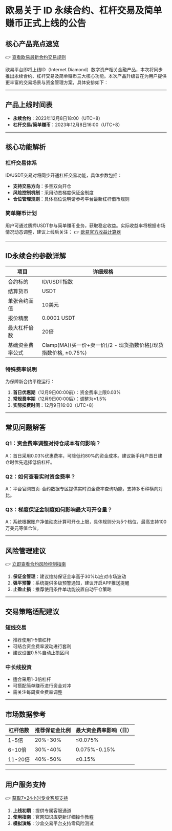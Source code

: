 # 欧易关于 ID 永续合约、杠杆交易及简单赚币正式上线的公告

## 核心产品亮点速览
👉 [查看欧易最新合约交易规则](https://bit.ly/okx_welcome)

欧易平台即将上线ID（Internet Diamond）数字资产相关金融产品，本次将同步推出永续合约、杠杆交易及简单赚币三大核心功能。本次产品升级旨在为用户提供更丰富的交易场景与资金管理方案，具体安排如下：

---

## 产品上线时间表
- **永续合约**：2023年12月8日18:00（UTC+8）
- **杠杆交易/简单赚币**：2023年12月8日16:00（UTC+8）

---

## 核心功能解析

### 杠杆交易体系
ID/USDT交易对将同步开通杠杆交易功能，具体参数包括：
- **支持交易方向**：多空双向开仓
- **风险控制机制**：采用动态梯度保证金制度
- **仓位管理规则**：具体档位说明请参考平台最新杠杆借币规则

### 简单赚币计划
用户可通过质押USDT参与简单赚币业务，获取稳定收益。实际收益率将根据市场情况动态调整，建议上线后关注：
👉 [欧易官方收益计算器](https://bit.ly/okx_welcome)

---

## ID永续合约参数详解

| 项目                | 详细规格                      |
|---------------------|-----------------------------|
| 合约标的            | ID/USDT指数                  |
| 结算货币            | USDT                         |
| 单张合约面值        | 10美元                       |
| 报价精度            | 0.0001 USDT                  |
| 最大杠杆倍数        | 20倍                         |
| 基础资金费率公式    | Clamp(MA[(买一价+卖一价)/2 - 现货指数价格]/现货指数价格, ±0.75%) |

### 特殊费率说明
为保障新合约平稳运行：
1. **首日优惠期**（12月9日00:00前）：资金费率上限0.03%
2. **常规费率期**（12月9日00:00后）：调整为±1.5%
3. **实际扣费时间**：12月9日16:00（UTC+8）

---

## 常见问题解答

### Q1：资金费率调整对持仓成本有何影响？
A：首日采用0.03%优惠费率，可降低约80%的资金成本。建议新手用户首日建仓时优先选择低倍杠杆。

### Q2：如何查看实时资金费率？
A：平台官网首页-合约数据专区提供实时资金费率查询功能，支持多币种横向对比。

### Q3：梯度保证金制度如何影响最大可开仓量？
A：系统根据账户净值动态计算可开仓上限，具体规则分为5个档位，最高支持100万美元等值仓位。

---

## 风险管理建议
👉 [立即查看合约风险控制指南](https://bit.ly/okx_welcome)

1. **保证金管理**：建议维持保证金率高于30%以应对市场波动
2. **强平预警**：系统提供多级预警通知，建议开启APP推送提醒
3. **止盈止损**：推荐使用条件单功能设置自动平仓策略

---

## 交易策略适配建议

### 短线交易
- 推荐使用1-5倍杠杆
- 可结合资金费率波动进行套利
- 建议设置0.5%自动止损区间

### 中长线投资
- 适合采用1-3倍杠杆
- 可搭配简单赚币进行资金对冲
- 需关注每周资金费率调整

---

## 市场数据参考
| 杠杆倍数 | 推荐保证金比例 | 最大资金费率影响（日） |
|----------|----------------|------------------------|
| 1-5倍    | 20%-30%        | ≤0.075%               |
| 6-10倍   | 30%-40%        | 0.075%-0.15%          |
| 11-20倍  | 40%-50%        | ≥0.15%                |

---

## 用户服务支持
👉 [获取7×24小时专业客服支持](https://bit.ly/okx_welcome)

1. **上线初期**：提供专属客服通道
2. **使用指南**：官网知识库更新详细操作教程
3. **模拟演练**：沙盒交易平台支持零风险测试

